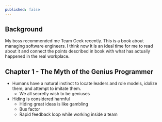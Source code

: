 ```yaml
---
published: false
---
```


## Background

My boss recommended me Team Geek recently. This is a book about managing software engineers. I think now it is an ideal time for me to read about it and connect the points described in book with what has actually happened in the real workplace.

## Chapter 1 - The Myth of the Genius Programmer

- Humans have a natural instinct to locate leaders and role models, idolize them, and attempt to imitate them.
    - We all secretly wish to be geniuses
- Hiding is considered harmful
    - Hiding great ideas is like gambling
    - Bus factor
    - Rapid feedback loop while working inside a team
